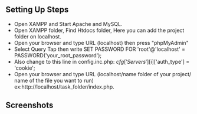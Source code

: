 ## Setting Up Steps
- Open XAMPP and Start Apache and MySQL.
- Open XAMPP folder, Find Htdocs folder, Here you can add the project folder on localhost.
- Open your browser and type URL (localhost) then press "phpMyAdmin"
- Select Query Tap then write SET PASSWORD FOR 'root'@'localhost' = PASSWORD('your_root_password');
- Also change to this line in config.inc.php: $cfg['Servers'][$i]['auth_type'] = 'cookie';
- Open your browser and type URL (localhost/name folder of your project/ name of the file you want to run) ex:http://localhost/task_folder/index.php.

## Screenshots

